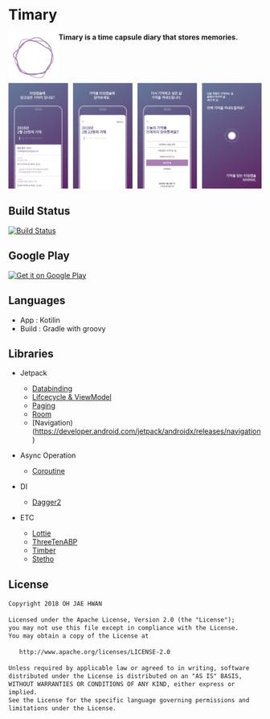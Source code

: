# Timary 

<img align="left" width="100" height="100" src="/art/timary-logo.png"/> **Timary is a time capsule diary that stores memories.**

![timary-screen](/art/timary-screen.png)


## Build Status
[![Build Status](https://app.bitrise.io/app/4471369b21539e88/status.svg?token=LBT_zQceRadlMXxlc7g7Dw&branch=release)](https://app.bitrise.io/app/4471369b21539e88)

## Google Play

<a href='https://play.google.com/store/apps/details?id=com.github.ojh102.timary'><img alt='Get it on Google Play' src='https://play.google.com/intl/en_us/badges/images/generic/en_badge_web_generic.png' height="50px"/></a>

## Languages

- App : Kotilin
- Build : Gradle with groovy

## Libraries

- Jetpack
  - [Databinding](https://developer.android.com/topic/libraries/data-binding/)
  - [Lifcecycle & ViewModel](https://developer.android.com/jetpack/androidx/releases/lifecycle)
  - [Paging](https://developer.android.com/jetpack/androidx/releases/paging)
  - [Room](https://developer.android.com/jetpack/androidx/releases/room)
  - [Navigation)(https://developer.android.com/jetpack/androidx/releases/navigation)
  
- Async Operation
  - [Coroutine](https://github.com/Kotlin/kotlinx.coroutines/tree/master/ui/kotlinx-coroutines-android)
  
- DI
  - [Dagger2](http://google.github.io/dagger/)

- ETC
  - [Lottie](https://github.com/airbnb/lottie-android)
  - [ThreeTenABP](https://github.com/JakeWharton/ThreeTenABP)
  - [Timber](https://github.com/JakeWharton/timber)
  - [Stetho](https://github.com/facebook/stetho)
  


License
-------

    Copyright 2018 OH JAE HWAN
    
    Licensed under the Apache License, Version 2.0 (the "License");
    you may not use this file except in compliance with the License.
    You may obtain a copy of the License at
    
       http://www.apache.org/licenses/LICENSE-2.0
    
    Unless required by applicable law or agreed to in writing, software
    distributed under the License is distributed on an "AS IS" BASIS,
    WITHOUT WARRANTIES OR CONDITIONS OF ANY KIND, either express or implied.
    See the License for the specific language governing permissions and
    limitations under the License.
